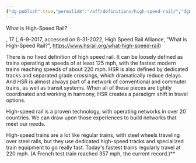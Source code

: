 ```yaml
---
{"dg-publish":true,"permalink":"/aff/definitions/high-speed-rail/","dgHomeLink":true,"dgPassFrontmatter":false}
---
```




What is High-Speed Rail?

, 17 (, 6-9-2017, accessed on 8-31-2022, High Speed Rail Alliance, "What is High-Speed Rail?", https://www.hsrail.org/what-high-speed-rail)

There is no fixed definition of high speed rail. It can be loosely defined as trains operating at speeds of at least 125 mph, with the fastest modern trains reaching speeds of about 220 mph. HSR is also defined by dedicated tracks and separated grade crossings, which dramatically reduce delays. And HSR is almost always part of a network of conventional and commuter trains, as well as transit systems. When all of these pieces are tightly coordinated and working in harmony, HSR creates a paradigm shift in travel options. 

High-speed rail is a proven technology, with operating networks in over 20 countries. We can draw upon those experiences to build networks that meet our needs. 

High-speed trains are a lot like regular trains, with steel wheels traveling over steel rails, but they use dedicated high-speed tracks and specialized train equipment to go really fast. Today's fastest trains regularly travel at 220 mph. (A French test train reached 357 mph, the current record.)**